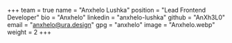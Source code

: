 +++
team = true
name = "Anxhelo Lushka"
position = "Lead Frontend Developer"
bio = "Anxhelo"
linkedin = "anxhelo-lushka"
github = "AnXh3L0"
email = "anxhelo@ura.design"
gpg = "anxhelo"
image = "Anxhelo.webp"
weight = 2
+++
